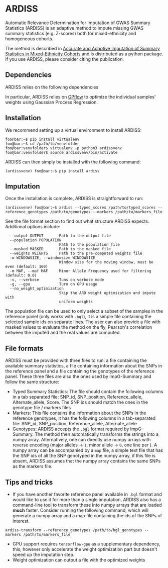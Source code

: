 # ARDISS

Automatic Relevance Determination for Imputation of GWAS Summary Statistics (ARDISS) is an adaptive method to impute
missing GWAS summary statistics (e.g. Z-scores) both for mixed-ethnicity and homogeneous cohorts.

The method is described in [Accurate and Adaptive Imputation of Summary Statistics in Mixed-Ethnicity Cohorts](https://test)
and is distributed as a python package. If you use ARDISS, please consider citing the publication.

## Dependencies

ARDISS relies on the following dependencies

In particular, ARDISS relies on [GPflow](https://github.com/GPflow/GPflow) to optimize the individual samples' weights
using Gaussian Process Regression.

## Installation

We recommend setting up a virtual environment to install ARDISS:
```console
foo@bar:~$ pip install virtualenv
foo@bar:~$ cd /path/to/venvfolder
foo@bar:venvfolder$ virtualenv -p python3 ardissvenv
foo@bar:venvfolder$ source ardissvenv/bin/activate
```

ARDISS can then simply be installed with the following command:

```console
(ardissvenv) foo@bar:~$ pip install ardiss
```

## Imputation
Once the installation is complete, ARDISS is straightforward to run:

```console
(ardissvenv) foo@bar:~$ ardiss --typed_scores /path/to/typed_scores --reference_genotypes /path/to/genotypes --markers /path/to/markers_file
```
See the file format section to find out what structure ARDISS expects. Additional options include:
```console
  --output OUTPUT       Path to the output file
  --population POPULATION
                        Path to the population file
  --masked MASKED       Path to the masked file
  --weights WEIGHTS     Path to the pre-computed weights file
  -w WINDOWSIZE, --windowsize WINDOWSIZE
                        Window size for the moving window, must be even (default: 100)
  -m MAF, --maf MAF     Minor Allele Frequency used for filtering (default: 0.0)
  -v, --verbose         Tuns on verbose mode
  -g, --gpu             Turn on GPU usage
  --no_weight_optimization
                        Skip the ARD weight optimization and impute with
                        uniform weights
```
The population file can be used to only select a subset of the samples in the reference panel (only works with `.bgl`), it is a simple file containing the selected sample ids on separate lines.
The user can also provide a file with masked values to evaluate the method on the fly, Pearson's correlation between the imputed and the real values are computed.

## File formats
ARDISS must be provided with three files to run: a file containing the available summary statistics, a file containing information about the SNPs in the reference panel and a file containing the genotypes of the reference panel. These three files are also the ones used by ImpG-Summary and follow the same structure:
- Typed Summary Statistics:
   The file should contain the following columns in a tab separated file: SNP_id, SNP_position, Reference_allele, Alternate_allele, Score. The SNP ids should match the ones in the genotype file / markers files
- Markers:
   This file contains the information about the SNPs in the reference genotypes, it has the following columns in a tab-separated file: SNP_id, SNP_position, Reference_allele, Alternate_allele
- Genotypes:
   ARDISS accepts the `.bgl` format required by ImpG-Summary. The method then automatically transforms the strings into a numpy array. Alternatively, one can directly use numpy arrays with reverse encoding (major alleles -> `1`, minor allele -> `0`, one line per ). A numpy array can be accompanied by a `map` file, a simple text file that has the SNP ids of all the SNP genotyped in the numpy array, if this file is absent, ARDISS assumes that the numpy array contains the same SNPs as the markers file. 
   
   
## Tips and tricks
- If you have another favorite reference panel available in `.bgl` format and would like to use it for more than a single imputation, ARDISS also has a command-line tool to transform these into numpy arrays that are loaded **much** faster. Consider running the following command, which will generate a numpy array and a map file containing the ids of the SNPs of interest.
```console
ardiss-transform --reference_genotypes /path/to/bgl_genotypes --markers /path/to/markers_file
```
- GPU support requires `tensorflow-gpu` as a supplementary dependency, this, however only accelerate the weight optimization part but doesn't speed up the imputation step.
- Weight optimization can output a file with the optimized weights

